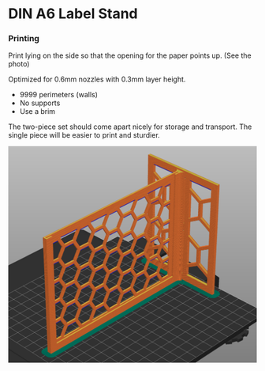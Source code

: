 # DIN A6 Label Stand

<h3>Printing</h3><p>Print lying on the side so that the opening for the paper points up. (See the photo)</p><p>Optimized for 0.6mm nozzles with 0.3mm layer height.</p><ul><li>9999 perimeters (walls)</li><li>No supports</li><li>Use a brim&nbsp;</li></ul><p>The two-piece set should come apart nicely for storage and transport. The single piece will be easier to print and sturdier.</p>

![images/screenshot-from-2023-08-17-22-20-16.png](images/screenshot-from-2023-08-17-22-20-16.png)